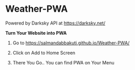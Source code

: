 # Weather-PWA
Powered by Darksky API at https://darksky.net/

**Turn Your Website into PWA**

1. Go to https://salmandabbakuti.github.io/Weather-PWA/

2. Click on Add to Home Screen

3. There You Go.. You can find PWA on Your Menu
